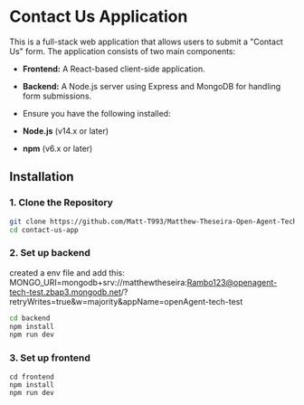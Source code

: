 # Contact Us Application

This is a full-stack web application that allows users to submit a "Contact Us" form. The application consists of two main components:
- **Frontend:** A React-based client-side application.
- **Backend:** A Node.js server using Express and MongoDB for handling form submissions.

- Ensure you have the following installed:

- **Node.js** (v14.x or later)
- **npm** (v6.x or later)

## Installation

### 1. Clone the Repository

```bash
git clone https://github.com/Matt-T993/Matthew-Theseira-Open-Agent-Tech-Test-Submission.git
cd contact-us-app
```
### 2. Set up backend
created a env file and add this:
MONGO_URI=mongodb+srv://matthewtheseira:Rambo123@openagent-tech-test.zbap3.mongodb.net/?retryWrites=true&w=majority&appName=openAgent-tech-test
```bash 
cd backend
npm install
npm run dev
```

### 3. Set up frontend
```
cd frontend
npm install
npm run dev
```









  


